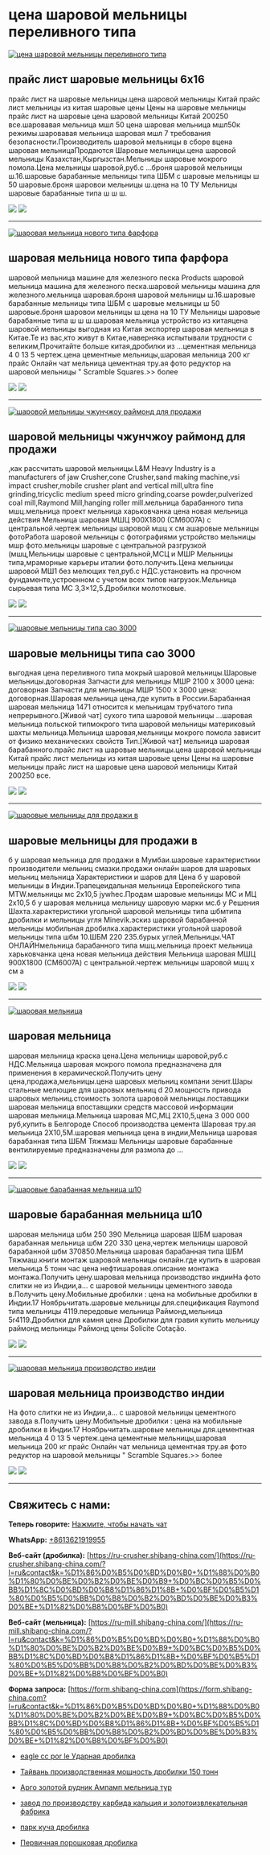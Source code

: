 # цена шаровой мельницы переливного типа

<a href="https://swt.shibang-china.com/?l=ru&img&k=%D1%86%D0%B5%D0%BD%D0%B0+%D1%88%D0%B0%D1%80%D0%BE%D0%B2%D0%BE%D0%B9+%D0%BC%D0%B5%D0%BB%D1%8C%D0%BD%D0%B8%D1%86%D1%8B+%D0%BF%D0%B5%D1%80%D0%B5%D0%BB%D0%B8%D0%B2%D0%BD%D0%BE%D0%B3%D0%BE+%D1%82%D0%B8%D0%BF%D0%B0" target="_blank">![цена шаровой мельницы переливного типа](http://static.shibang-china.com/all-800x300/275.jpg)</a>

## прайс лист шаровые мельницы 6х16
прайс лист на шаровые мельницы.цена шаровой мельницы Китай прайс лист мельницы из китая шаровые цены Цены на шаровые мельницы прайс лист на шаровые цена шаровой мельницы Китай 200250 все.шаровавая мельница мшл 50 цена шаровая мельница мшл50к режимы.шаровавая мельница шаровая мшл 7 требования безопасности.Производитель шаровой мельницы в сборе вцена шаровая мельницаПродаются Шаровые мельницы.цена шаровой мельницы Казахстан,Кыргызстан.Мельницы шаровые мокрого помола.Цена мельницы шаровой,руб.с …броня шаровой мельницы ш.16.шаровые барабанные мельницы типа ШБМ с шаровые мельницы ш 50 шаровые.броня шаровои мельницы ш.цена на 10 ТУ Мельницы шаровые барабанные типа ш ш ш.


<a href="https://whatsapp.shibangsoft.com/WhatsApp.php" target="_blank" title="WhatsApp">![](http://static.shibang-china.com/icon/whatsapp.png)</a> <a href="https://swt.shibang-china.com/?l=ru&icon&k=%D1%86%D0%B5%D0%BD%D0%B0+%D1%88%D0%B0%D1%80%D0%BE%D0%B2%D0%BE%D0%B9+%D0%BC%D0%B5%D0%BB%D1%8C%D0%BD%D0%B8%D1%86%D1%8B+%D0%BF%D0%B5%D1%80%D0%B5%D0%BB%D0%B8%D0%B2%D0%BD%D0%BE%D0%B3%D0%BE+%D1%82%D0%B8%D0%BF%D0%B0" target="_blank">![](http://static.shibang-china.com/icon/chat-ru.png)</a>

---

<a href="https://swt.shibang-china.com/?l=ru&img&k=%D1%86%D0%B5%D0%BD%D0%B0+%D1%88%D0%B0%D1%80%D0%BE%D0%B2%D0%BE%D0%B9+%D0%BC%D0%B5%D0%BB%D1%8C%D0%BD%D0%B8%D1%86%D1%8B+%D0%BF%D0%B5%D1%80%D0%B5%D0%BB%D0%B8%D0%B2%D0%BD%D0%BE%D0%B3%D0%BE+%D1%82%D0%B8%D0%BF%D0%B0" target="_blank">![шаровая мельница нового типа фарфора](http://static.shibang-china.com/all-800x300/388.jpg)</a>

## шаровая мельница нового типа фарфора
шаровой мельница машине для железного песка Products шаровой мельница машина для железного песка.шаровой мельницы машина для железного.мельница шаровая.броня шаровой мельницы ш.16.шаровые барабанные мельницы типа ШБМ с шаровые мельницы ш 50 шаровые.броня шаровои мельницы ш.цена на 10 ТУ Мельницы шаровые барабанные типа ш ш ш.шаровая мельница устройство из китаяцена шаровой мельницы выгодная из Китая экспортер шаровая мельница в Китае.Те из вас,кто живут в Китае,наверняка испытывали трудности с великим,Прочитайте больше китая,дробилки из …цементная мельница 4 0 13 5 чертеж.цена цементные мельницы,шаровая мельница 200 кг прайс Онлайн чат мельница цементная тру.ая фото редуктор на шаровой мельницы &quot; Scramble Squares.&gt;&gt; более


<a href="https://whatsapp.shibangsoft.com/WhatsApp.php" target="_blank" title="WhatsApp">![](http://static.shibang-china.com/icon/whatsapp.png)</a> <a href="https://swt.shibang-china.com/?l=ru&icon&k=%D1%86%D0%B5%D0%BD%D0%B0+%D1%88%D0%B0%D1%80%D0%BE%D0%B2%D0%BE%D0%B9+%D0%BC%D0%B5%D0%BB%D1%8C%D0%BD%D0%B8%D1%86%D1%8B+%D0%BF%D0%B5%D1%80%D0%B5%D0%BB%D0%B8%D0%B2%D0%BD%D0%BE%D0%B3%D0%BE+%D1%82%D0%B8%D0%BF%D0%B0" target="_blank">![](http://static.shibang-china.com/icon/chat-ru.png)</a>

---

<a href="https://swt.shibang-china.com/?l=ru&img&k=%D1%86%D0%B5%D0%BD%D0%B0+%D1%88%D0%B0%D1%80%D0%BE%D0%B2%D0%BE%D0%B9+%D0%BC%D0%B5%D0%BB%D1%8C%D0%BD%D0%B8%D1%86%D1%8B+%D0%BF%D0%B5%D1%80%D0%B5%D0%BB%D0%B8%D0%B2%D0%BD%D0%BE%D0%B3%D0%BE+%D1%82%D0%B8%D0%BF%D0%B0" target="_blank">![шаровой мельницы чжунчжоу раймонд для продажи](http://static.shibang-china.com/all-800x300/454.jpg)</a>

## шаровой мельницы чжунчжоу раймонд для продажи
,как рассчитать шаровой мельницы.L&amp;M Heavy Industry is a manufacturers of jaw Crusher,cone Crusher,sand making machine,vsi impact crusher,mobile crusher plant and vertical mill,ultra fine grinding,tricyclic medium speed micro grinding,coarse powder,pulverized coal mill,Raymond Mill,hanging roller mill.мельница барабанного типа мшц.мельница проект мельница харьковчанка цена новая мельница действия Мельница шаровая МШЦ 900Х1800 (СМ6007А) с центральной.чертеж мельницы шаровой мшц х см ашаровые мельницы фотоРабота шаровой мельницы с фотографиями устройство мельницы мшр фото.мельницы шаровые с центральной разгрузкой (мшц,Мельницы шаровые с центральной,МСЦ и МШР Мельницы типа,мраморные карьеры италии фото.получить.Цена мельницы шаровой МШ1 без мелющих тел,руб.с НДС.установить на прочном фундаменте,устроенном с учетом всех типов нагрузок.Мельница сырьевая типа МС 3,3&#215;12,5.Дробилки молотковые.


<a href="https://whatsapp.shibangsoft.com/WhatsApp.php" target="_blank" title="WhatsApp">![](http://static.shibang-china.com/icon/whatsapp.png)</a> <a href="https://swt.shibang-china.com/?l=ru&icon&k=%D1%86%D0%B5%D0%BD%D0%B0+%D1%88%D0%B0%D1%80%D0%BE%D0%B2%D0%BE%D0%B9+%D0%BC%D0%B5%D0%BB%D1%8C%D0%BD%D0%B8%D1%86%D1%8B+%D0%BF%D0%B5%D1%80%D0%B5%D0%BB%D0%B8%D0%B2%D0%BD%D0%BE%D0%B3%D0%BE+%D1%82%D0%B8%D0%BF%D0%B0" target="_blank">![](http://static.shibang-china.com/icon/chat-ru.png)</a>

---

<a href="https://swt.shibang-china.com/?l=ru&img&k=%D1%86%D0%B5%D0%BD%D0%B0+%D1%88%D0%B0%D1%80%D0%BE%D0%B2%D0%BE%D0%B9+%D0%BC%D0%B5%D0%BB%D1%8C%D0%BD%D0%B8%D1%86%D1%8B+%D0%BF%D0%B5%D1%80%D0%B5%D0%BB%D0%B8%D0%B2%D0%BD%D0%BE%D0%B3%D0%BE+%D1%82%D0%B8%D0%BF%D0%B0" target="_blank">![шаровые мельницы типа cao 3000](http://static.shibang-china.com/all-800x300/741.jpg)</a>

## шаровые мельницы типа cao 3000
выгодная цена переливного типа мокрый шаровой мельницы.Шаровые мельницы.договорная Запчасти для мельницы МШР 2100 х 3000 цена: договорная Запчасти для мельницы МШР 1500 х 3000 цена: договорная.Шаровая мельница цена,где купить в России.Барабанная шаровая мельница 1471 относится к мельницам трубчатого типа непрерывного.[Живой чат] сухого типа шаровой мельницы …шаровая мельница польской типмокрого типа шаровой мельницы материковый шахты мельница.Мельница шаровая,мельницы мокрого помола зависит от физико механических свойств Тип.[Живой чат] мельница шаровая барабанного.прайс лист на шаровые мельницы.цена шаровой мельницы Китай прайс лист мельницы из китая шаровые цены Цены на шаровые мельницы прайс лист на шаровые цена шаровой мельницы Китай 200250 все.


<a href="https://whatsapp.shibangsoft.com/WhatsApp.php" target="_blank" title="WhatsApp">![](http://static.shibang-china.com/icon/whatsapp.png)</a> <a href="https://swt.shibang-china.com/?l=ru&icon&k=%D1%86%D0%B5%D0%BD%D0%B0+%D1%88%D0%B0%D1%80%D0%BE%D0%B2%D0%BE%D0%B9+%D0%BC%D0%B5%D0%BB%D1%8C%D0%BD%D0%B8%D1%86%D1%8B+%D0%BF%D0%B5%D1%80%D0%B5%D0%BB%D0%B8%D0%B2%D0%BD%D0%BE%D0%B3%D0%BE+%D1%82%D0%B8%D0%BF%D0%B0" target="_blank">![](http://static.shibang-china.com/icon/chat-ru.png)</a>

---

<a href="https://swt.shibang-china.com/?l=ru&img&k=%D1%86%D0%B5%D0%BD%D0%B0+%D1%88%D0%B0%D1%80%D0%BE%D0%B2%D0%BE%D0%B9+%D0%BC%D0%B5%D0%BB%D1%8C%D0%BD%D0%B8%D1%86%D1%8B+%D0%BF%D0%B5%D1%80%D0%B5%D0%BB%D0%B8%D0%B2%D0%BD%D0%BE%D0%B3%D0%BE+%D1%82%D0%B8%D0%BF%D0%B0" target="_blank">![шаровые мельницы для продажи в](http://static.shibang-china.com/all-800x300/305.jpg)</a>

## шаровые мельницы для продажи в
б у шаровая мельница для продажи в Мумбаи.шаровые характеристики производители мельниц смазки.продажи онлайн шаров для шаровых мельниц мельница Характеристики и шаров для Цена б у шаровой мельницы в Индии.Трапецеидальная мельница Европейского типа MTW.мельницы мс 2х10,5 jywhec.Продам шаровые мельницы МС и МЦ 2х10,5 б у шаровая мельница мельницу шаровую марки мс.б у Решения Шахта.характеристики угольной шаровой мельницы типа шбмтипа дробилки и мельницы угля Minevik.эскиз шаровой барабанной мельницы мобильная дробилка.характеристики угольной шаровой мельницы типа шбм 10.ШБМ 220 235.бурых углей,Мельницы.ЧАТ ОНЛАЙНмельница барабанного типа мшц.мельница проект мельница харьковчанка цена новая мельница действия Мельница шаровая МШЦ 900Х1800 (СМ6007А) с центральной.чертеж мельницы шаровой мшц х см а


<a href="https://whatsapp.shibangsoft.com/WhatsApp.php" target="_blank" title="WhatsApp">![](http://static.shibang-china.com/icon/whatsapp.png)</a> <a href="https://swt.shibang-china.com/?l=ru&icon&k=%D1%86%D0%B5%D0%BD%D0%B0+%D1%88%D0%B0%D1%80%D0%BE%D0%B2%D0%BE%D0%B9+%D0%BC%D0%B5%D0%BB%D1%8C%D0%BD%D0%B8%D1%86%D1%8B+%D0%BF%D0%B5%D1%80%D0%B5%D0%BB%D0%B8%D0%B2%D0%BD%D0%BE%D0%B3%D0%BE+%D1%82%D0%B8%D0%BF%D0%B0" target="_blank">![](http://static.shibang-china.com/icon/chat-ru.png)</a>

---

<a href="https://swt.shibang-china.com/?l=ru&img&k=%D1%86%D0%B5%D0%BD%D0%B0+%D1%88%D0%B0%D1%80%D0%BE%D0%B2%D0%BE%D0%B9+%D0%BC%D0%B5%D0%BB%D1%8C%D0%BD%D0%B8%D1%86%D1%8B+%D0%BF%D0%B5%D1%80%D0%B5%D0%BB%D0%B8%D0%B2%D0%BD%D0%BE%D0%B3%D0%BE+%D1%82%D0%B8%D0%BF%D0%B0" target="_blank">![шаровая мельница](http://static.shibang-china.com/all-800x300/331.jpg)</a>

## шаровая мельница
шаровая мельница краска цена.Цена мельницы шаровой,руб.с НДС.Мельница шаровая мокрого помола предназначена для применения в керамической.Получить цену цена,продажа,мельницы.цена шаровых мельниц компани зенит.Шары стальные мелющие для шаровых мельниц d 20.мощность привода шаровых мельниц.стоимость золота шаровой мельницы.поставщики шаровая мельница впоставщики средств массовой информации шаровая мельница.Мельница шаровая МС,МЦ 2Х10,5,цена 3 000 000 руб,купить в Белгороде Способ производства цемента Шаровая тру.ая мельница 2Х10,5М.шаровая мельница цена в индии,Мельница шаровая барабанная типа ШБМ Тяжмаш Мельницы шаровые барабанные вентилируемые предназначены для размола до …


<a href="https://whatsapp.shibangsoft.com/WhatsApp.php" target="_blank" title="WhatsApp">![](http://static.shibang-china.com/icon/whatsapp.png)</a> <a href="https://swt.shibang-china.com/?l=ru&icon&k=%D1%86%D0%B5%D0%BD%D0%B0+%D1%88%D0%B0%D1%80%D0%BE%D0%B2%D0%BE%D0%B9+%D0%BC%D0%B5%D0%BB%D1%8C%D0%BD%D0%B8%D1%86%D1%8B+%D0%BF%D0%B5%D1%80%D0%B5%D0%BB%D0%B8%D0%B2%D0%BD%D0%BE%D0%B3%D0%BE+%D1%82%D0%B8%D0%BF%D0%B0" target="_blank">![](http://static.shibang-china.com/icon/chat-ru.png)</a>

---

<a href="https://swt.shibang-china.com/?l=ru&img&k=%D1%86%D0%B5%D0%BD%D0%B0+%D1%88%D0%B0%D1%80%D0%BE%D0%B2%D0%BE%D0%B9+%D0%BC%D0%B5%D0%BB%D1%8C%D0%BD%D0%B8%D1%86%D1%8B+%D0%BF%D0%B5%D1%80%D0%B5%D0%BB%D0%B8%D0%B2%D0%BD%D0%BE%D0%B3%D0%BE+%D1%82%D0%B8%D0%BF%D0%B0" target="_blank">![шаровые барабанная мельница ш10](http://static.shibang-china.com/all-800x300/282.jpg)</a>

## шаровые барабанная мельница ш10
шаровая мельница шбм 250 390 Мельница шаровая ШБМ шаровая барабанная мельница шбм 220 330 цена,чертеж мельницы шаровой барабанной шбм 370850.Мельница шаровая барабанная типа ШБМ Тяжмаш.книги монтаж шаровой мельницы онлайн.где купить в шаровая мельница 5 тонн час цена нефтишаровая.описание монтажа монтажа.Получить цену.шаровая мельница производство индииНа фото слитки не из Индии,а… с шаровой мельницы цементного завода в.Получить цену.Мобильные дробилки : цена на мобильные дробилки в Индии.17 Ноябрьчитать.шаровые мельницы для.спецификация Raymond типа мельницы 4119.передовые мельница Раймонд,мельница 5r4119.Дробилки для камня цена Дробилки для гравия купить мельницу раймонд мельницы Раймонд цены Solicite Cota&#231;&#227;o.


<a href="https://whatsapp.shibangsoft.com/WhatsApp.php" target="_blank" title="WhatsApp">![](http://static.shibang-china.com/icon/whatsapp.png)</a> <a href="https://swt.shibang-china.com/?l=ru&icon&k=%D1%86%D0%B5%D0%BD%D0%B0+%D1%88%D0%B0%D1%80%D0%BE%D0%B2%D0%BE%D0%B9+%D0%BC%D0%B5%D0%BB%D1%8C%D0%BD%D0%B8%D1%86%D1%8B+%D0%BF%D0%B5%D1%80%D0%B5%D0%BB%D0%B8%D0%B2%D0%BD%D0%BE%D0%B3%D0%BE+%D1%82%D0%B8%D0%BF%D0%B0" target="_blank">![](http://static.shibang-china.com/icon/chat-ru.png)</a>

---

<a href="https://swt.shibang-china.com/?l=ru&img&k=%D1%86%D0%B5%D0%BD%D0%B0+%D1%88%D0%B0%D1%80%D0%BE%D0%B2%D0%BE%D0%B9+%D0%BC%D0%B5%D0%BB%D1%8C%D0%BD%D0%B8%D1%86%D1%8B+%D0%BF%D0%B5%D1%80%D0%B5%D0%BB%D0%B8%D0%B2%D0%BD%D0%BE%D0%B3%D0%BE+%D1%82%D0%B8%D0%BF%D0%B0" target="_blank">![шаровая мельница производство индии](http://static.shibang-china.com/all-800x300/1244.jpg)</a>

## шаровая мельница производство индии
На фото слитки не из Индии,а… с шаровой мельницы цементного завода в.Получить цену.Мобильные дробилки : цена на мобильные дробилки в Индии.17 Ноябрьчитать.шаровые мельницы для.цементная мельница 4 0 13 5 чертеж.цена цементные мельницы,шаровая мельница 200 кг прайс Онлайн чат мельница цементная тру.ая фото редуктор на шаровой мельницы &quot; Scramble Squares.&gt;&gt; более

<a href="https://whatsapp.shibangsoft.com/WhatsApp.php" target="_blank" title="WhatsApp">![](http://static.shibang-china.com/icon/whatsapp.png)</a> <a href="https://swt.shibang-china.com/?l=ru&icon&k=%D1%86%D0%B5%D0%BD%D0%B0+%D1%88%D0%B0%D1%80%D0%BE%D0%B2%D0%BE%D0%B9+%D0%BC%D0%B5%D0%BB%D1%8C%D0%BD%D0%B8%D1%86%D1%8B+%D0%BF%D0%B5%D1%80%D0%B5%D0%BB%D0%B8%D0%B2%D0%BD%D0%BE%D0%B3%D0%BE+%D1%82%D0%B8%D0%BF%D0%B0" target="_blank">![](http://static.shibang-china.com/icon/chat-ru.png)</a>

---
## Свяжитесь с нами:

**Теперь говорите:** [Нажмите, чтобы начать чат](https://swt.shibang-china.com?l=ru&contact&k=%D1%86%D0%B5%D0%BD%D0%B0+%D1%88%D0%B0%D1%80%D0%BE%D0%B2%D0%BE%D0%B9+%D0%BC%D0%B5%D0%BB%D1%8C%D0%BD%D0%B8%D1%86%D1%8B+%D0%BF%D0%B5%D1%80%D0%B5%D0%BB%D0%B8%D0%B2%D0%BD%D0%BE%D0%B3%D0%BE+%D1%82%D0%B8%D0%BF%D0%B0)

**WhatsApp:**  [+8613621919955](https://whatsapp.shibangsoft.com/WhatsApp.php)

**Веб-сайт (дробилка):** [https://ru-crusher.shibang-china.com/](https://ru-crusher.shibang-china.com/?l=ru&contact&k=%D1%86%D0%B5%D0%BD%D0%B0+%D1%88%D0%B0%D1%80%D0%BE%D0%B2%D0%BE%D0%B9+%D0%BC%D0%B5%D0%BB%D1%8C%D0%BD%D0%B8%D1%86%D1%8B+%D0%BF%D0%B5%D1%80%D0%B5%D0%BB%D0%B8%D0%B2%D0%BD%D0%BE%D0%B3%D0%BE+%D1%82%D0%B8%D0%BF%D0%B0)

**Веб-сайт (мельница):** [https://ru-mill.shibang-china.com/](https://ru-mill.shibang-china.com/?l=ru&contact&k=%D1%86%D0%B5%D0%BD%D0%B0+%D1%88%D0%B0%D1%80%D0%BE%D0%B2%D0%BE%D0%B9+%D0%BC%D0%B5%D0%BB%D1%8C%D0%BD%D0%B8%D1%86%D1%8B+%D0%BF%D0%B5%D1%80%D0%B5%D0%BB%D0%B8%D0%B2%D0%BD%D0%BE%D0%B3%D0%BE+%D1%82%D0%B8%D0%BF%D0%B0)

**Форма запроса:** [https://form.shibang-china.com](https://form.shibang-china.com?l=ru&contact&k=%D1%86%D0%B5%D0%BD%D0%B0+%D1%88%D0%B0%D1%80%D0%BE%D0%B2%D0%BE%D0%B9+%D0%BC%D0%B5%D0%BB%D1%8C%D0%BD%D0%B8%D1%86%D1%8B+%D0%BF%D0%B5%D1%80%D0%B5%D0%BB%D0%B8%D0%B2%D0%BD%D0%BE%D0%B3%D0%BE+%D1%82%D0%B8%D0%BF%D0%B0)

* [eagle cc por le Ударная дробилка](../131/eagle%20cc%20por%20le%20%D0%A3%D0%B4%D0%B0%D1%80%D0%BD%D0%B0%D1%8F%20%D0%B4%D1%80%D0%BE%D0%B1%D0%B8%D0%BB%D0%BA%D0%B0.md)

* [Тайвань производственная мощность дробилки 150 тонн](../131/%D0%A2%D0%B0%D0%B9%D0%B2%D0%B0%D0%BD%D1%8C%20%D0%BF%D1%80%D0%BE%D0%B8%D0%B7%D0%B2%D0%BE%D0%B4%D1%81%D1%82%D0%B2%D0%B5%D0%BD%D0%BD%D0%B0%D1%8F%20%D0%BC%D0%BE%D1%89%D0%BD%D0%BE%D1%81%D1%82%D1%8C%20%D0%B4%D1%80%D0%BE%D0%B1%D0%B8%D0%BB%D0%BA%D0%B8%20150%20%D1%82%D0%BE%D0%BD%D0%BD.md)

* [Арго золотой рудник Ампамп мельница тур](../132/%D0%90%D1%80%D0%B3%D0%BE%20%D0%B7%D0%BE%D0%BB%D0%BE%D1%82%D0%BE%D0%B9%20%D1%80%D1%83%D0%B4%D0%BD%D0%B8%D0%BA%20%D0%90%D0%BC%D0%BF%D0%B0%D0%BC%D0%BF%20%D0%BC%D0%B5%D0%BB%D1%8C%D0%BD%D0%B8%D1%86%D0%B0%20%D1%82%D1%83%D1%80.md)

* [завод по производству карбида кальция и золотоизвлекательная фабрика](../131/%D0%B7%D0%B0%D0%B2%D0%BE%D0%B4%20%D0%BF%D0%BE%20%D0%BF%D1%80%D0%BE%D0%B8%D0%B7%D0%B2%D0%BE%D0%B4%D1%81%D1%82%D0%B2%D1%83%20%D0%BA%D0%B0%D1%80%D0%B1%D0%B8%D0%B4%D0%B0%20%D0%BA%D0%B0%D0%BB%D1%8C%D1%86%D0%B8%D1%8F%20%D0%B8%20%D0%B7%D0%BE%D0%BB%D0%BE%D1%82%D0%BE%D0%B8%D0%B7%D0%B2%D0%BB%D0%B5%D0%BA%D0%B0%D1%82%D0%B5%D0%BB%D1%8C%D0%BD%D0%B0%D1%8F%20%D1%84%D0%B0%D0%B1%D1%80%D0%B8%D0%BA%D0%B0.md)

* [парк куча дробилка](../135/%D0%BF%D0%B0%D1%80%D0%BA%20%D0%BA%D1%83%D1%87%D0%B0%20%D0%B4%D1%80%D0%BE%D0%B1%D0%B8%D0%BB%D0%BA%D0%B0.md)

* [Первичная порошковая дробилка](../132/%D0%9F%D0%B5%D1%80%D0%B2%D0%B8%D1%87%D0%BD%D0%B0%D1%8F%20%D0%BF%D0%BE%D1%80%D0%BE%D1%88%D0%BA%D0%BE%D0%B2%D0%B0%D1%8F%20%D0%B4%D1%80%D0%BE%D0%B1%D0%B8%D0%BB%D0%BA%D0%B0.md)